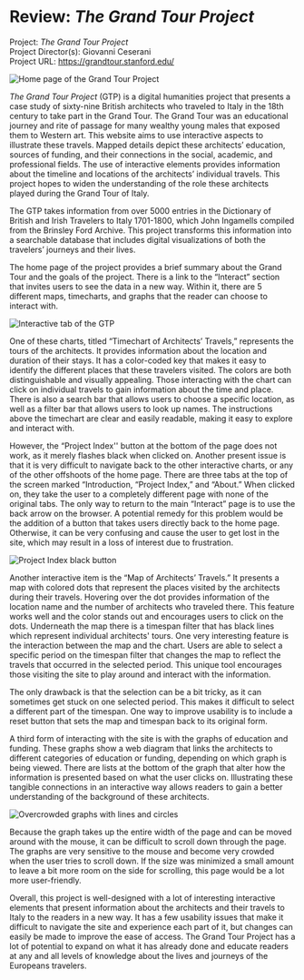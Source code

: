 # Review: *The Grand Tour Project*
Project: *The Grand Tour Project*  
Project Director(s): Giovanni Ceserani  
Project URL: <https://grandtour.stanford.edu/>

![Home page of the Grand Tour Project](https://maggieflan18.github.io/Maggie-Flanagan/images/GTPHomePage.jpg)

*The Grand Tour Project* (GTP) is a digital humanities project that presents a case study of sixty-nine British architects who traveled to Italy in the 18th century to take part in the Grand Tour. The Grand Tour was an educational journey and rite of passage for many wealthy young males that exposed them to Western art. This website aims to use interactive aspects to illustrate these travels. Mapped details depict these architects’ education, sources of funding, and their connections in the social, academic, and professional fields. The use of interactive elements provides information about the timeline and locations of the architects’ individual travels. This project hopes to widen the understanding of the role these architects played during the Grand Tour of Italy. 

The GTP takes information from over 5000 entries in the Dictionary of British and Irish Travelers to Italy 1701-1800, which John Ingamells compiled from the Brinsley Ford Archive. This project transforms this information into a searchable database that includes digital visualizations of both the travelers’ journeys and their lives.

The home page of the project provides a brief summary about the Grand Tour and the goals of the project. There is a link to the “Interact” section that invites users to see the data in a new way. Within it, there are 5 different maps, timecharts, and graphs that the reader can choose to interact with. 

![Interactive tab of the GTP](https://maggieflan18.github.io/Maggie-Flanagan/images/InteractiveChartOptions.jpg)

One of these charts, titled “Timechart of Architects’ Travels,” represents the tours of the architects. It provides information about the location and duration of their stays. It has a color-coded key that makes it easy to identify the different places that these travelers visited. The colors are both distinguishable and visually appealing. Those interacting with the chart can click on individual travels to gain information about the time and place. There is also a search bar that allows users to choose a specific location, as well as a filter bar that allows users to look up names. The instructions above the timechart are clear and easily readable, making it easy to explore and interact with. 

However, the “Project Index'' button at the bottom of the page does not work, as it merely flashes black when clicked on. Another present issue is that it is very difficult to navigate back to the other interactive charts, or any of the other offshoots of the home page. There are three tabs at the top of the screen marked “Introduction, “Project Index,” and “About.” When clicked on, they take the user to a completely different page with none of the original tabs. The only way to return to the main “Interact” page is to use the back arrow on the browser. A potential remedy for this problem would be the addition of a button that takes users directly back to the home page. Otherwise, it can be very confusing and cause the user to get lost in the site, which may result in a loss of interest due to frustration. 

![Project Index black button](https://maggieflan18.github.io/Maggie-Flanagan/images/ProjectIndexButton.jpg)

Another interactive item is the “Map of Architects’ Travels.” It presents a map with colored dots that represent the places visited by the architects during their travels. Hovering over the dot provides information of the location name and the number of architects who traveled there. This feature works well and the color stands out and encourages users to click on the dots. Underneath the map there is a timespan filter that has black lines which represent individual architects' tours. One very interesting feature is the interaction between the map and the chart. Users are able to select a specific period on the timespan filter that changes the map to reflect the travels that occurred in the selected period. This unique tool encourages those visiting the site to play around and interact with the information. 

The only drawback is that the selection can be a bit tricky, as it can sometimes get stuck on one selected period. This makes it difficult to select a different part of the timespan. One way to improve usability is to include a reset button that sets the map and timespan back to its original form.

A third form of interacting with the site is with the graphs of education and funding. These graphs show a web diagram that links the architects to different categories of education or funding, depending on which graph is being viewed. There are lists at the bottom of the graph that alter how the information is presented based on what the user clicks on. Illustrating these tangible connections in an interactive way allows readers to gain a better understanding of the background of these architects. 

![Overcrowded graphs with lines and circles](https://maggieflan18.github.io/Maggie-Flanagan/images/CrowdedGraphPhoto.jpg)

Because the graph takes up the entire width of the page and can be moved around with the mouse, it can be difficult to scroll down through the page. The graphs are very sensitive to the mouse and become very crowded when the user tries to scroll down. If the size was minimized a small amount to leave a bit more room on the side for scrolling, this page would be a lot more user-friendly. 

Overall, this project is well-designed with a lot of interesting interactive elements that present information about the architects and their travels to Italy to the readers in a new way. It has a few usability issues that make it difficult to navigate the site and experience each part of it, but changes can easily be made to improve the ease of access. The Grand Tour Project has a lot of potential to expand on what it has already done and educate readers at any and all levels of knowledge about the lives and journeys of the Europeans travelers. 

